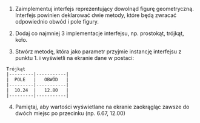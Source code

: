 1. Zaimplementuj interfejs reprezentujący dowolnąd figurę geometryczną. Interfejs powinien deklarować dwie metody, które będą zwracać odpowiednio obwód i pole figury.

2. Dodaj co  najmniej 3 implementacje interfejsu, np. prostokąt, trójkąt, koło.

3. Stwórz metodę, która jako parametr przyjmie instancję interfejsu z punktu 1. i wyświetli na ekranie dane w postaci:

```
Trójkąt
|---------|-----------|
|  POLE   |   OBWÓD   |
|---------|-----------|
|  10.24  |   12.80   |
|---------|-----------|
```

4. Pamiętaj, aby wartości wyświetlane na ekranie zaokrągląc zawsze do dwóch miejsc po przecinku (np. 6.67, 12.00)
